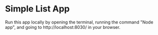 # Simple List App

Run this app locally by opening the terminal, running the command "Node app", and going to http://localhost:8030/ in your browser.
